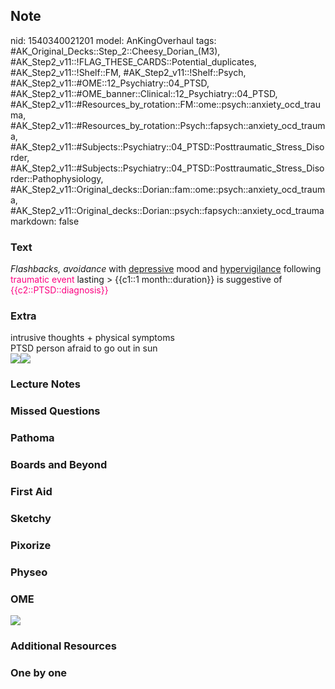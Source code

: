 ## Note
nid: 1540340021201
model: AnKingOverhaul
tags: #AK_Original_Decks::Step_2::Cheesy_Dorian_(M3), #AK_Step2_v11::!FLAG_THESE_CARDS::Potential_duplicates, #AK_Step2_v11::!Shelf::FM, #AK_Step2_v11::!Shelf::Psych, #AK_Step2_v11::#OME::12_Psychiatry::04_PTSD, #AK_Step2_v11::#OME_banner::Clinical::12_Psychiatry::04_PTSD, #AK_Step2_v11::#Resources_by_rotation::FM::ome::psych::anxiety_ocd_trauma, #AK_Step2_v11::#Resources_by_rotation::Psych::fapsych::anxiety_ocd_trauma, #AK_Step2_v11::#Subjects::Psychiatry::04_PTSD::Posttraumatic_Stress_Disorder, #AK_Step2_v11::#Subjects::Psychiatry::04_PTSD::Posttraumatic_Stress_Disorder::Pathophysiology, #AK_Step2_v11::Original_decks::Dorian::fam::ome::psych::anxiety_ocd_trauma, #AK_Step2_v11::Original_decks::Dorian::psych::fapsych::anxiety_ocd_trauma
markdown: false

### Text
<i>Flashbacks,</i> <i>avoidance</i> with <u>depressive</u> mood and
<u>hypervigilance</u> following <font color="#FC0280">traumatic
event</font> lasting > {{c1::1 month::duration}} is suggestive
of <font color="#FC0280">{{c2::PTSD::diagnosis}}</font>

### Extra
<div>
  intrusive thoughts + physical symptoms
</div>
<div>
  PTSD person afraid to go out in sun
</div><img src="paste-727460085760001.jpg"><img src=
"paste-2370435400335361.jpg">

### Lecture Notes


### Missed Questions


### Pathoma


### Boards and Beyond


### First Aid


### Sketchy


### Pixorize


### Physeo


### OME
<div class="ome-widget">
  <a href=
  "https://onlinemeded.org/spa/psychiatry/ptsd/acquire?ref=anki"><img src="_OME_AnkiFlashcards_Lesson_6.png"></a>
</div>

### Additional Resources


### One by one

